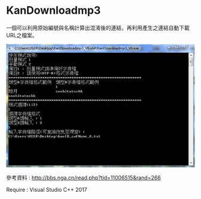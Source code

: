 # KanDownloadmp3
一個可以利用原始編號與名稱計算出混淆後的連結，再利用產生之連結自動下載URL之檔案。

![image](https://github.com/28598519a/KanDownloadmp3/blob/master/example.PNG)

參考資料 : http://bbs.nga.cn/read.php?tid=11006515&rand=266

Require : Visual Studio C++ 2017
